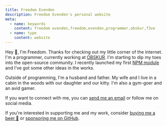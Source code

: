 ```yaml
---
title: Freedom Evenden
description: Freedom Evenden's personal website
meta:
  - name: keywords
    content: freedom evenden,freedom,evenden,programmer,obskur,f3ve
  - name: type
    content: website
---
```


Hey 👋, I'm Freedom. Thanks for checking out my little corner of the internet. I'm a programmer, currently working at [OBSKUR](https://obskur.com). I'm starting to dip my toes into the open-source community. I recently launched my first [NPM module](https://www.npmjs.com/package/@f3ve/vue-markdown-it) and I've got some other ideas in the works.

Outside of programming, I'm a husband and father. My wife and I live in a cabin in the woods with our daughter and our kitty. I'm also a gym-goer and an avid gamer.

If you want to connect with me, you can [send me an email](mailto:me@freedomevenden.com) or follow me on social media.

If you're interested in supporting me and my work, consider [buying me a beer 🍺](https://www.buymeacoffee.com/f3ve) or [sponsoring me on GitHub](https://github.com/sponsors/f3ve).
